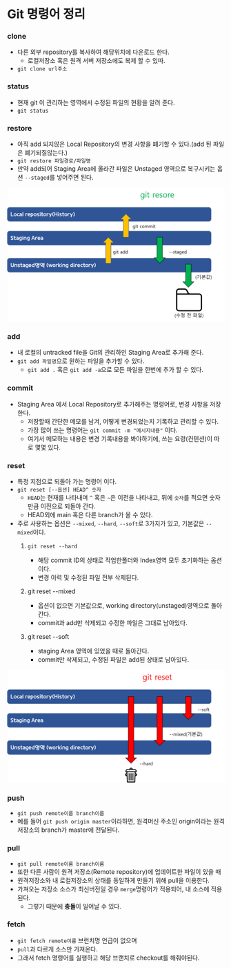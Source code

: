 #  Git 명령어 정리  
### clone 
- 다른 외부 repository를 복사하여 해당위치에 다운로드 한다. 
   - 로컬저장소 혹은 원격 서버 저장소에도 복제 할 수 있따.  
- `git clone url주소`
### status 
- 현재 git 이 관리하는 영역에서 수정된 파일의 현황을 알려 준다. 
- `git status`   
### restore 
 - 아직 add 되지않은 Local Repository의 변경 사항을 폐기할 수 있다.(add 된 파일은 폐기되질않는다.) 
 - `git restore 파일경로/파일명`
 - 만약 add되어 Staging Area에 올라간 파일은 Unstaged 영역으로 복구시키는 옵션  `--staged`를 넣어주면 된다.

<img src ="./images/restore_option.png">

### add
- 내 로컬의 untracked file을 Git의 관리하인 Staging Area로 추가해 준다.
- `git add 파일명`으로 원하는 파일을 추가할 수 있다.
   - `git add .` 혹은 `git add -a`으로 모든 파일을 한번에 추가 할 수 있다. 

### commit 
- Staging Area 에서 Local Repository로 추가해주는 명령어로, 변경 사항을 저장한다.
   - 저장할때 간단한 메모를 남겨, 어떻게 변경되었는지 기록하고 관리할 수 있다.
   - 가장 많이 쓰는 명령어는 `git commit -m "메시지내용"` 이다. 
   - 여기서 메모하는 내용은 변경 기록내용을 봐야하기에, 쓰는 요령(컨텐션)이 따로 몇몇 있다. 

### reset 
- 특정 지점으로 되돌아 가는 명령어 이다.
- `git reset [--옵션] HEAD^ 숫자`
   - `HEAD`는 현재를 나타내며 `^` 혹은 `~`은 이전을 나타내고, 뒤에 `숫자`를 적으면 숫자만큼 이전으로 되돌아 간다. 
   -  HEAD외에 main 혹은 다른 branch가 올 수 있다.
- 주로 사용하는 옵션은 `--mixed`, `--hard`, `--soft`로 3가지가 있고, 기본값은 `--mixed`이다.
   1. `git reset --hard`
      - 해당 commit ID의 상태로 작업한폴더와 Index영역 모두 초기화하는 옵션이다. 
      - 변경 이력 및 수정된 파일 전부 삭제된다.
     
   2. git reset --mixed
      - 옵션이 없으면 기본값으로, working directory(unstaged)영역으로 돌아간다. 
      - commit과 add만 삭제되고 수정한 파일은 그대로 남아있다.
   3. git reset --soft
      - staging Area 영역에 있었을 때로 돌아간다.
      - commit만 삭제되고, 수정된 파일은 add된 상태로 남아있다. 
      
<img src ="./images/reset_option.png">

### push 
 - `git push remote이름 branch이름`
 - 예를 들어 `git push origin master`이라하면, 원격머신 주소인 origin이라는 원격저장소의 branch가 master에 전달된다.

### pull
- `git pull remote이름 branch이름`
- 또한 다른 사람이 원격 저장소(Remote repository)에 업데이트한 파일이 있을 때
- 원격저장소와 내 로컬저장소의 상태를 동일하게 만들기 위해 pull을 이용한다.
- 가져오는 저장소 소스가 최신버전일 경우 `merge`명령어가 적용되어, 내 소스에 적용된다.
     -  그렇기 때문에 **충돌**이 일어날 수 있다.


### fetch
- `git fetch remote이름`  브런치명 언급이 없으며
- `pull`과 다르게 소스만 가져온다.
- 그래서 fetch 명령어를 실행하고 해당 브랜치로 checkout를 해줘야된다.
